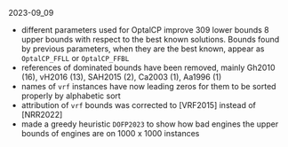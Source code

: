 2023-09_09
- different parameters used for OptalCP improve 309 lower bounds 8 upper bounds with respect to the best known solutions. Bounds found by previous parameters, when they are the best known, appear as `OptalCP_FFLL` or `OptalCP_FFBL`
- references of dominated bounds have been removed, mainly Gh2010 (16), vH2016 (13), SAH2015 (2), Ca2003 (1), Aa1996 (1)
- names of `vrf` instances have now leading zeros for them to be sorted properly by alphabetic sort
- attribution of `vrf` bounds was corrected to [VRF2015] instead of [NRR2022]
- made a greedy heuristic `DOFP2023` to show how bad engines the upper bounds of engines are on 1000 x 1000 instances